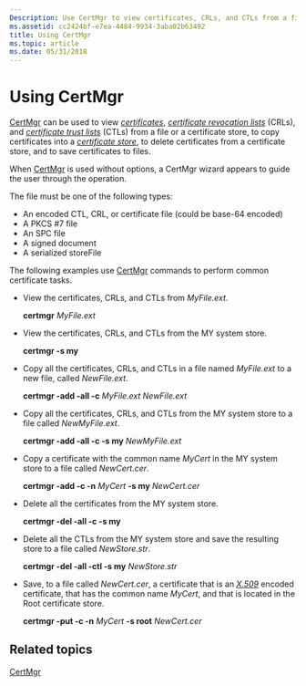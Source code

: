 ```yaml
---
Description: Use CertMgr to view certificates, CRLs, and CTLs from a file or a certificate store, to copy certificates into a certificate store, to delete certificates from a certificate store, and to save certificates to files.
ms.assetid: cc2424bf-e7ea-4484-9934-3aba02b63492
title: Using CertMgr
ms.topic: article
ms.date: 05/31/2018
---
```


# Using CertMgr

[CertMgr](certmgr.md) can be used to view [*certificates*](../secgloss/c-gly.md), [*certificate revocation lists*](../secgloss/c-gly.md) (CRLs), and [*certificate trust lists*](../secgloss/c-gly.md) (CTLs) from a file or a certificate store, to copy certificates into a [*certificate store*](../secgloss/c-gly.md), to delete certificates from a certificate store, and to save certificates to files.

When [CertMgr](certmgr.md) is used without options, a CertMgr wizard appears to guide the user through the operation.

The file must be one of the following types:

-   An encoded CTL, CRL, or certificate file (could be base-64 encoded)
-   A PKCS \#7 file
-   An SPC file
-   A signed document
-   A serialized storeFile

The following examples use [CertMgr](certmgr.md) commands to perform common certificate tasks.

-   View the certificates, CRLs, and CTLs from *MyFile.ext*.

    **certmgr** *MyFile.ext*

-   View the certificates, CRLs, and CTLs from the MY system store.

    **certmgr -s my**

-   Copy all the certificates, CRLs, and CTLs in a file named *MyFile.ext* to a new file, called *NewFile.ext*.

    **certmgr -add -all -c** *MyFile.ext* *NewFile.ext*

-   Copy all the certificates, CRLs, and CTLs from the MY system store to a file called *NewMyFile.ext*.

    **certmgr -add -all -c -s my** *NewMyFile.ext*

-   Copy a certificate with the common name *MyCert* in the MY system store to a file called *NewCert.cer*.

    **certmgr -add -c -n** *MyCert* **-s my** *NewCert.cer*

-   Delete all the certificates from the MY system store.

    **certmgr -del -all -c -s my**

-   Delete all the CTLs from the MY system store and save the resulting store to a file called *NewStore.str*.

    **certmgr -del -all -ctl -s my** *NewStore.str*

-   Save, to a file called *NewCert.cer*, a certificate that is an [*X.509*](../secgloss/x-gly.md) encoded certificate, that has the common name *MyCert*, and that is located in the Root certificate store.

    **certmgr -put -c -n** *MyCert* **-s root** *NewCert.cer*

## Related topics

<dl> <dt>

[CertMgr](certmgr.md)
</dt> </dl>

 

 